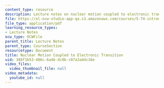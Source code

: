 ```yaml
---
content_type: resource
description: Lecture notes on nuclear motion coupled to electronic transition.
file: https://ol-ocw-studio-app-qa.s3.amazonaws.com/courses/5-74-introductory-quantum-mechanics-ii-spring-2009/388f1b53486c6a4bdc0bc07a3a44c16e_MIT5_74s09_lec08.pdf
file_type: application/pdf
learning_resource_types:
- Lecture Notes
ocw_type: OCWFile
parent_title: Lecture Notes
parent_type: CourseSection
resourcetype: Document
title: Nuclear Motion Coupled to Electronic Transition
uid: 388f1b53-486c-6a4b-dc0b-c07a3a44c16e
video_files:
  video_thumbnail_file: null
video_metadata:
  youtube_id: null
---
```

